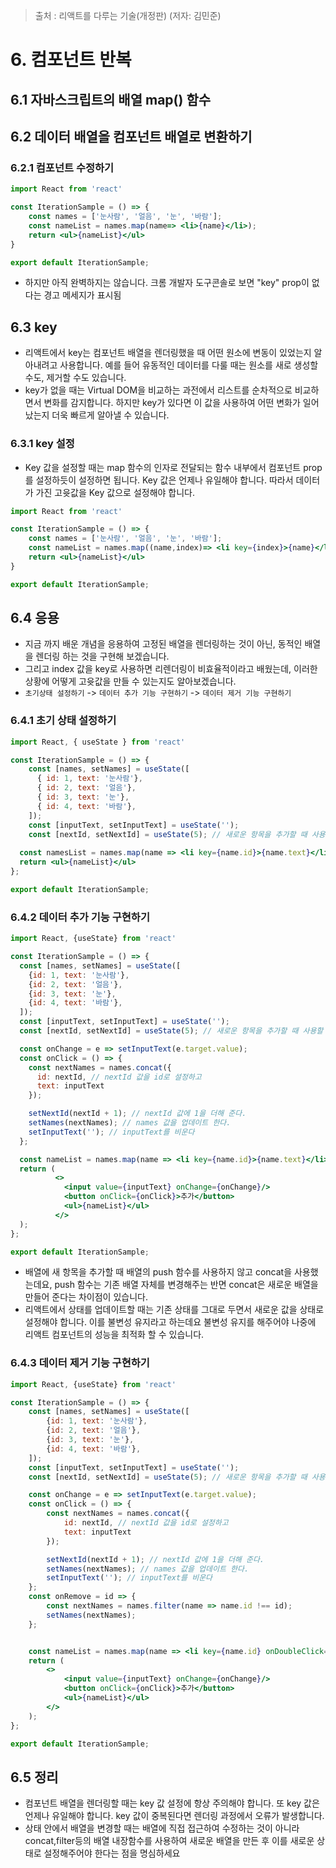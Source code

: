 > 출처 : 리액트를 다루는 기술(개정판) (저자: 김민준)

# 6. 컴포넌트 반복
## 6.1 자바스크립트의 배열 map() 함수
## 6.2 데이터 배열을 컴포넌트 배열로 변환하기
### 6.2.1 컴포넌트 수정하기
```jsx
import React from 'react'

const IterationSample = () => {
    const names = ['눈사람', '얼음', '눈', '바람'];
    const nameList = names.map(name=> <li>{name}</li>);
    return <ul>{nameList}</ul>
}

export default IterationSample;
```
- 하지만 아직 완벽하지는 않습니다. 크롬 개발자 도구콘솔로 보면 "key" prop이 없다는 경고 메세지가 표시됨

## 6.3 key
- 리액트에서 key는 컴포넌트 배열을 렌더링했을 때 어떤 원소에 변동이 있었는지 알아내려고 사용합니다. 
  예를 들어 유동적인 데이터를 다룰 때는 원소를 새로 생성할 수도, 제거할 수도 있습니다.
- key가 없을 때는 Virtual DOM을 비교하는 과전에서 리스트를 순차적으로 비교하면서 변화를 감지합니다.
  하지만 key가 있다면 이 값을 사용하여 어떤 변화가 일어났는지 더욱 빠르게 알아낼 수 있습니다.
  
### 6.3.1 key 설정
- Key 값을 설정할 때는 map 함수의 인자로 전달되는 함수 내부에서 컴포넌트 prop를 설정하듯이 설정하면 됩니다.
  Key 값은 언제나 유일해야 합니다. 따라서 데이터가 가진 고윳값을 Key 값으로 설정해야 합니다.
  
```jsx
import React from 'react'

const IterationSample = () => {
    const names = ['눈사람', '얼음', '눈', '바람'];
    const nameList = names.map((name,index)=> <li key={index}>{name}</li>);
    return <ul>{nameList}</ul>
}

export default IterationSample;
```
  
## 6.4 응용
- 지금 까지 배운 개념을 응용하여 고정된 배열을 렌더링하는 것이 아닌, 동적인 배열을 렌더링 하는 것을 구현해 보겠습니다.
- 그리고 index 값을 key로 사용하면 리렌더링이 비효율적이라고 배웠는데, 이러한 상황에 어떻게 고윳값을 만들 수 있는지도 알아보겠습니다.
- `초기상태 설정하기` -> `데이터 추가 기능 구현하기` -> `데이터 제거 기능 구현하기`

### 6.4.1 초기 상태 설정하기
```jsx
import React, { useState } from 'react'

const IterationSample = () => {
    const [names, setNames] = useState([
      { id: 1, text: '눈사람'},
      { id: 2, text: '얼음'},
      { id: 3, text: '눈'},
      { id: 4, text: '바람'},
    ]);
    const [inputText, setInputText] = useState('');
    const [nextId, setNextId] = useState(5); // 새로운 항목을 추가할 때 사용할 id
  
  const namesList = names.map(name => <li key={name.id}>{name.text}</li>)
  return <ul>{nameList}</ul>
};

export default IterationSample;
```
### 6.4.2 데이터 추가 기능 구현하기 
```jsx
import React, {useState} from 'react'

const IterationSample = () => {
  const [names, setNames] = useState([
    {id: 1, text: '눈사람'},
    {id: 2, text: '얼음'},
    {id: 3, text: '눈'},
    {id: 4, text: '바람'},
  ]);
  const [inputText, setInputText] = useState('');
  const [nextId, setNextId] = useState(5); // 새로운 항목을 추가할 때 사용할 id

  const onChange = e => setInputText(e.target.value);
  const onClick = () => {
    const nextNames = names.concat({
      id: nextId, // nextId 값을 id로 설정하고
      text: inputText
    });

    setNextId(nextId + 1); // nextId 값에 1을 더해 준다.
    setNames(nextNames); // names 값을 업데이트 한다.
    setInputText(''); // inputText를 비운다
  };

  const nameList = names.map(name => <li key={name.id}>{name.text}</li>)
  return (
          <>
            <input value={inputText} onChange={onChange}/>
            <button onClick={onClick}>추가</button>
            <ul>{nameList}</ul>
          </>
  );
};

export default IterationSample;
```
- 배열에 새 항목을 추가할 때 배열의 push 함수를 사용하지 않고 concat을 사용했는데요, push 함수는 기존 배열 자체를 변경해주는 반면
  concat은 새로운 배열을 만들어 준다는 차이점이 있습니다.
- 리액트에서 상태를 업데이트할 때는 기존 상태를 그대로 두면서 새로운 값을 상태로 설정해야 합니다. 이를 불변성 유지라고 하는데요
  불변성 유지를 해주어야 나중에 리액트 컴포넌트의 성능을 최적화 할 수 있습니다.
  
### 6.4.3 데이터 제거 기능 구현하기
```jsx
import React, {useState} from 'react'

const IterationSample = () => {
    const [names, setNames] = useState([
        {id: 1, text: '눈사람'},
        {id: 2, text: '얼음'},
        {id: 3, text: '눈'},
        {id: 4, text: '바람'},
    ]);
    const [inputText, setInputText] = useState('');
    const [nextId, setNextId] = useState(5); // 새로운 항목을 추가할 때 사용할 id

    const onChange = e => setInputText(e.target.value);
    const onClick = () => {
        const nextNames = names.concat({
            id: nextId, // nextId 값을 id로 설정하고
            text: inputText
        });

        setNextId(nextId + 1); // nextId 값에 1을 더해 준다.
        setNames(nextNames); // names 값을 업데이트 한다.
        setInputText(''); // inputText를 비운다
    };
    const onRemove = id => {
        const nextNames = names.filter(name => name.id !== id);
        setNames(nextNames);
    };


    const nameList = names.map(name => <li key={name.id} onDoubleClick={() => onRemove(name.id)}>{name.text}</li>)
    return (
        <>
            <input value={inputText} onChange={onChange}/>
            <button onClick={onClick}>추가</button>
            <ul>{nameList}</ul>
        </>
    );
};

export default IterationSample;
```
## 6.5 정리
- 컴포넌트 배열을 렌더링할 때는 key 값 설정에 항상 주의해야 합니다. 또 key 값은 언제나 유일해야 합니다.
  key 값이 중복된다면 렌더링 과정에서 오류가 발생합니다.
- 상태 안에서 배열을 변경할 때는 배열에 직접 접근하여 수정하는 것이 아니라 concat,filter등의 배열 내장함수를 사용하여
  새로운 배열을 만든 후 이를 새로운 상태로 설정해주어야 한다는 점을 명심하세요
  
